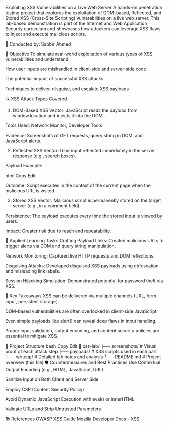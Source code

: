 Exploiting XSS Vulnerabilities on a Live Web Server
A hands-on penetration testing project that explores the exploitation of DOM-based, Reflected, and Stored XSS (Cross-Site Scripting) vulnerabilities on a live web server. This lab-based demonstration is part of the Internet and Web Application Security curriculum and showcases how attackers can leverage XSS flaws to inject and execute malicious scripts.

🔬 Conducted by: Sabbir Ahmed 

🚀 Objective
To simulate real-world exploitation of various types of XSS vulnerabilities and understand:

How user inputs are mishandled in client-side and server-side code

The potential impact of successful XSS attacks

Techniques to deliver, disguise, and escalate XSS payloads

🔍 XSS Attack Types Covered
1. DOM-Based XSS
Vector: JavaScript reads the payload from window.location and injects it into the DOM.

Tools Used: Network Monitor, Developer Tools

Evidence: Screenshots of GET requests, query string in DOM, and JavaScript alerts.

2. Reflected XSS
Vector: User input reflected immediately in the server response (e.g., search boxes).

Payload Example:

html
Copy
Edit
<script>alert('XSS')</script>
Outcome: Script executes in the context of the current page when the malicious URL is visited.

3. Stored XSS
Vector: Malicious script is permanently stored on the target server (e.g., in a comment field).

Persistence: The payload executes every time the stored input is viewed by users.

Impact: Greater risk due to reach and repeatability.

🧪 Applied Learning Tasks
Crafting Payload Links: Created malicious URLs to trigger alerts via DOM and query string manipulation.

Network Monitoring: Captured live HTTP requests and DOM reflections.

Disguising Attacks: Developed disguised XSS payloads using obfuscation and misleading link labels.

Session Hijacking Simulation: Demonstrated potential for password theft via XSS.

🧠 Key Takeaways
XSS can be delivered via multiple channels (URL, form input, persistent storage).

DOM-based vulnerabilities are often overlooked in client-side JavaScript.

Even simple payloads like alert() can reveal deep flaws in input handling.

Proper input validation, output encoding, and content security policies are essential to mitigate XSS.

📁 Project Structure
bash
Copy
Edit
📂 xss-lab/
├── screenshots/               # Visual proof of each attack step
├── payloads/                  # XSS scripts used in each part
├── writeup/                   # Detailed lab notes and analysis
└── README.md                  # Project overview (this file)
🛡️ Countermeasures and Best Practices
Use Contextual Output Encoding (e.g., HTML, JavaScript, URL)

Sanitize Input on Both Client and Server Side

Employ CSP (Content Security Policy)

Avoid Dynamic JavaScript Execution with eval() or innerHTML

Validate URLs and Strip Untrusted Parameters

📚 References
OWASP XSS Guide
Mozilla Developer Docs – XSS
